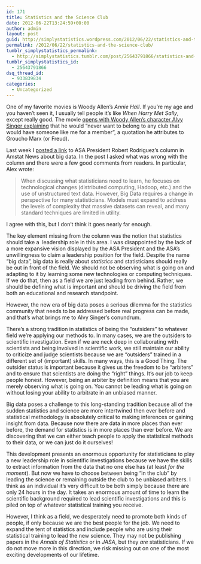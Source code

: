 ```yaml
---
id: 171
title: Statistics and the Science Club
date: 2012-06-22T13:24:59+00:00
author: admin
layout: post
guid: http://simplystatistics.wordpress.com/2012/06/22/statistics-and-the-science-club
permalink: /2012/06/22/statistics-and-the-science-club/
tumblr_simplystatistics_permalink:
  - http://simplystatistics.tumblr.com/post/25643791866/statistics-and-the-science-club
tumblr_simplystatistics_id:
  - 25643791866
dsq_thread_id:
  - 933839834
categories:
  - Uncategorized
---
```

One of my favorite movies is Woody Allen&#8217;s _Annie Hall_. If you&#8217;re my age and you haven&#8217;t seen it, I usually tell people it&#8217;s like _When Harry Met Sally_, except really good. The movie <a href="http://www.youtube.com/watch?v=rrxlfvI17oY" target="_blank">opens with Woody Allen&#8217;s character Alvy Singer explaining</a> that he would &#8220;never want to belong to any club that would have someone like me for a member&#8221;, a quotation he attributes to Groucho Marx (or Freud).

Last week I <a href="http://simplystatistics.tumblr.com/post/25177731588/statisticians-asa-and-big-data" target="_blank">posted a link</a> to ASA President Robert Rodriguez&#8217;s column in Amstat News about big data. In the post I asked what was wrong with the column and there were a few good comments from readers. In particular, Alex wrote:

> <span>When discussing what statisticians need to learn, he focuses on technological changes (distributed computing, Hadoop, etc.) and the use of unstructured text data. However, Big Data requires a change in perspective for many statisticians. Models must expand to address the levels of complexity that massive datasets can reveal, and many standard techniques are limited in utility.</span>

<span>I agree with this, but I don&#8217;t think it goes nearly far enough. </span>

<span>The key element missing from the column was the notion that statistics should take a  leadership role in this area. I was disappointed by the lack of a more expansive vision displayed by the ASA President and the ASA&#8217;s unwillingness to claim a leadership position for the field. Despite the name &#8220;big data&#8221;, big data is really about <em>statistics</em> and statisticians should really be out in front of the field. We should not be observing what is going on and adapting to it by learning some new technologies or computing techniques. If we do that, then as a field we are just leading from behind. Rather, we should be defining what is important and should be driving the field from both an educational and research standpoint. </span>

<span>However, the new era of big data poses a serious dilemma for the statistics community that needs to be addressed before real progress can be made, and that&#8217;s what brings me to Alvy Singer&#8217;s conundrum.</span>

<span>There&#8217;s a strong tradition in statistics of being the &#8220;outsiders&#8221; to whatever field we&#8217;re applying our methods to. In many cases, we are the outsiders to scientific investigation. Even if we are neck deep in collaborating with scientists and being involved in scientific work, we still maintain our ability to criticize and judge scientists because we are &#8220;outsiders&#8221; trained in a different set of (important) skills. In many ways, this is a Good Thing. </span>The outsider status is important because it gives us the freedom to be &#8220;arbiters&#8221; and to ensure that scientists are doing the &#8220;right&#8221; things. It&#8217;s our job to keep people honest. However, being an arbiter by definition means that you are merely observing what is going on. You cannot be leading what is going on without losing your ability to arbitrate in an unbiased manner.

<span>Big data poses a challenge to this long-standing tradition because all of the sudden statistics and science are more intertwined then ever before and statistical methodology is absolutely critical to making inferences or gaining insight from data. Because now there are data in more places than ever before, the demand for statistics is in more places than ever before. We are discovering that we can either teach people to apply the statistical methods to their data, or we can just do it ourselves!</span>

<span>This development presents an enormous opportunity for statisticians to play a new leadership role in scientific investigations because we have the skills to extract information from the data that no one else has (at least <em>for the moment</em>). But now we have to choose between being &#8220;in the club&#8221; by leading the science or remaining outside the club to be unbiased arbiters. I think as an individual it&#8217;s very difficult to be both simply because there are only 24 hours in the day. It takes an enormous amount of time to learn the scientific background required to lead scientific investigations and this is piled on top of whatever statistical training you receive. </span>

<span>However, I think as a field, we desperately need to promote both kinds of people, if only because we are the best people for the job. We need to expand the tent of statistics and include people who are using their statistical training to lead the new science. They may not be publishing papers in the <em>Annals of Statistics</em> or in <em>JASA</em>, but they <em>are</em> statisticians. If we do not move more in this direction, we risk missing out on one of the most exciting developments of our lifetime.</span>